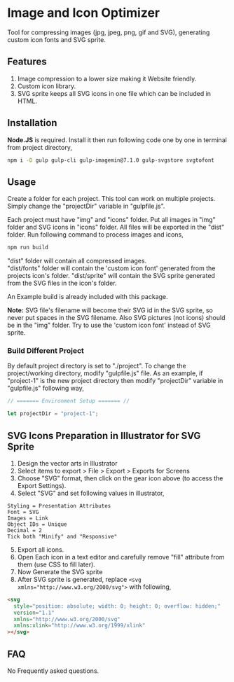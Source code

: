 # Image and Icon Optimizer

Tool for compressing images (jpg, jpeg, png, gif and SVG), generating custom icon fonts and SVG sprite.

## Features

1. Image compression to a lower size making it Website friendly.
2. Custom icon library.
3. SVG sprite keeps all SVG icons in one file which can be included in HTML.

## Installation

**Node.JS** is required. Install it then run following code one by one in terminal from project directory,

```bash
npm i -D gulp gulp-cli gulp-imagemin@7.1.0 gulp-svgstore svgtofont
```

## Usage

Create a folder for each project. This tool can work on multiple projects. Simply change the "projectDir" variable in "gulpfile.js".

Each project must have "img" and "icons" folder. Put all images in "img" folder and SVG icons in "icons" folder. All files will be exported in the "dist" folder. Run following command to process images and icons,

```bash
npm run build
```

"dist" folder will contain all compressed images.  
"dist/fonts" folder will contain the 'custom icon font' generated from the projects icon's folder.
"dist/sprite" will contain the SVG sprite generated from the SVG files in the icon's folder.

An Example build is already included with this package.

**Note:** SVG file's filename will become their SVG id in the SVG sprite, so never put spaces in the SVG filename. Also SVG pictures (not icons) should be in the "img" folder. Try to use the 'custom icon font' instead of SVG sprite.

### Build Different Project

By default project directory is set to "./project". To change the project/working directory, modify "gulpfile.js" file. As an example, if "project-1" is the new project directory then modify "projectDir" variable in "gulpfile.js" following way,

```JavaScript
// ======= Environment Setup ======= //

let projectDir = "project-1";
```

## SVG Icons Preparation in Illustrator for SVG Sprite

1. Design the vector arts in Illustrator
2. Select items to export > File > Export > Exports for Screens
3. Choose "SVG" format, then click on the gear icon above (to access the Export Settings).
4. Select "SVG" and set following values in illustrator,

```
Styling = Presentation Attributes
Font = SVG
Images = Link
Object IDs = Unique
Decimal = 2
Tick both "Minify" and "Responsive"
```

5. Export all icons.
6. Open Each icon in a text editor and carefully remove "fill" attribute from them (use CSS to fill later).
7. Now Generate the SVG sprite
8. After SVG sprite is generated, replace `<svg xmlns="http://www.w3.org/2000/svg">` with following,

```html
<svg
  style="position: absolute; width: 0; height: 0; overflow: hidden;"
  version="1.1"
  xmlns="http://www.w3.org/2000/svg"
  xmlns:xlink="http://www.w3.org/1999/xlink"
></svg>
```

## FAQ

No Frequently asked questions.

